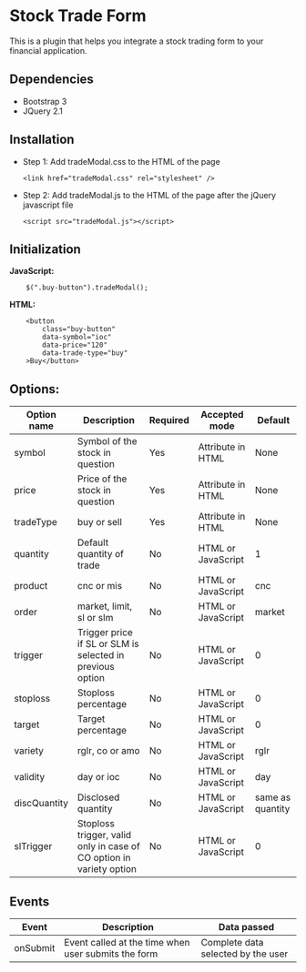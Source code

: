 # Stock Trade Form

This is a plugin that helps you integrate a stock trading form to your financial application.

## Dependencies

- Bootstrap 3
- JQuery 2.1

## Installation

- Step 1: Add tradeModal.css to the HTML of the page

    ```
    <link href="tradeModal.css" rel="stylesheet" />
    ```

- Step 2: Add tradeModal.js to the HTML of the page after the jQuery javascript file

    ```
    <script src="tradeModal.js"></script>
    ```

## Initialization
    
__JavaScript:__
```
    $(".buy-button").tradeModal();
```

__HTML:__
```
    <button 
        class="buy-button"
        data-symbol="ioc" 
        data-price="120" 
        data-trade-type="buy"
    >Buy</button>
```

## Options:

| Option name | Description | Required | Accepted mode | Default |
|-------------|-------------|----------|---------------|---------|
| symbol | Symbol of the stock in question | Yes | Attribute in HTML | None |
| price | Price of the stock in question | Yes | Attribute in HTML | None |
| tradeType | buy or sell | Yes | Attribute in HTML | None |
| quantity | Default quantity of trade | No | HTML or JavaScript | 1 |
| product | cnc or mis | No | HTML or JavaScript | cnc |
| order | market, limit, sl or slm | No | HTML or JavaScript | market |
| trigger | Trigger price if SL or SLM is selected in previous option | No | HTML or JavaScript | 0 |
| stoploss | Stoploss percentage | No | HTML or JavaScript | 0 |
| target | Target percentage | No | HTML or JavaScript | 0 |
| variety | rglr, co or amo | No | HTML or JavaScript | rglr |
| validity | day or ioc | No | HTML or JavaScript | day |
| discQuantity | Disclosed quantity | No | HTML or JavaScript | same as quantity |
| slTrigger | Stoploss trigger, valid only in case of CO option in variety option | No | HTML or JavaScript | 0 |

## Events
| Event | Description | Data passed |
|-------------|-------------|----------|
| onSubmit | Event called at the time when user submits the form | Complete data selected by the user |
